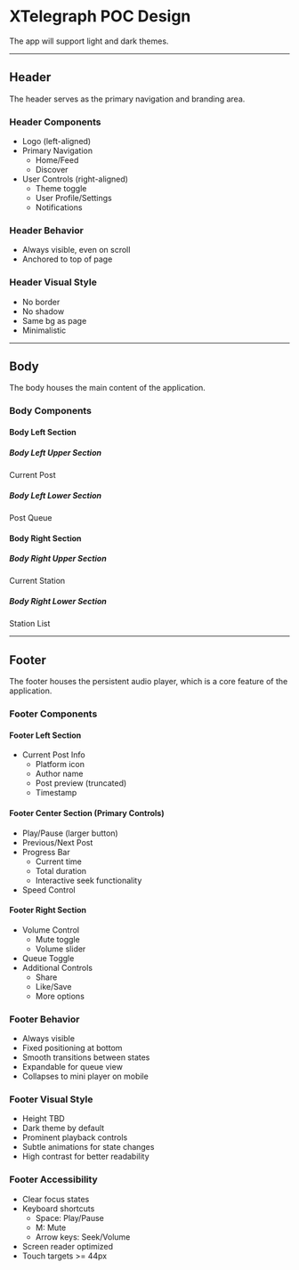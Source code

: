 # XTelegraph POC Design

The app will support light and dark themes.

---

## Header

The header serves as the primary navigation and branding area.

### Header Components

- Logo (left-aligned)
- Primary Navigation
  - Home/Feed
  - Discover
- User Controls (right-aligned)
  - Theme toggle
  - User Profile/Settings
  - Notifications

### Header Behavior

- Always visible, even on scroll
- Anchored to top of page

### Header Visual Style

- No border
- No shadow
- Same bg as page
- Minimalistic

---

## Body

The body houses the main content of the application.

### Body Components

#### Body Left Section

##### Body Left Upper Section

Current Post

##### Body Left Lower Section

Post Queue

#### Body Right Section

##### Body Right Upper Section

Current Station

##### Body Right Lower Section

Station List

---

## Footer

The footer houses the persistent audio player, which is a core feature of the application.

### Footer Components

#### Footer Left Section

- Current Post Info
  - Platform icon
  - Author name
  - Post preview (truncated)
  - Timestamp

#### Footer Center Section (Primary Controls)

- Play/Pause (larger button)
- Previous/Next Post
- Progress Bar
  - Current time
  - Total duration
  - Interactive seek functionality
- Speed Control

#### Footer Right Section

- Volume Control
  - Mute toggle
  - Volume slider
- Queue Toggle
- Additional Controls
  - Share
  - Like/Save
  - More options

### Footer Behavior

- Always visible
- Fixed positioning at bottom
- Smooth transitions between states
- Expandable for queue view
- Collapses to mini player on mobile

### Footer Visual Style

- Height TBD
- Dark theme by default
- Prominent playback controls
- Subtle animations for state changes
- High contrast for better readability

### Footer Accessibility

- Clear focus states
- Keyboard shortcuts
  - Space: Play/Pause
  - M: Mute
  - Arrow keys: Seek/Volume
- Screen reader optimized
- Touch targets >= 44px
